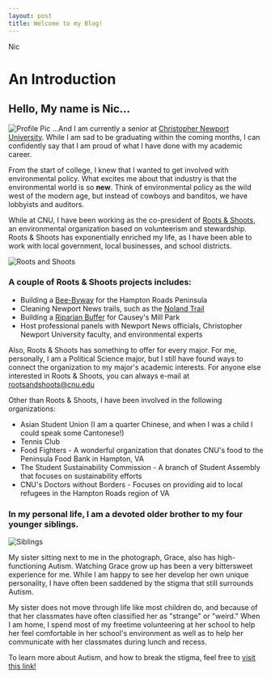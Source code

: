 ```yaml
---
layout: post
title: Welcome to my Blog!
---
```

Nic
# An Introduction 
## Hello, My name is Nic...
![Profile Pic](https://nicpol16.github.io/Nic-Pol/images/profile.jpg)
...And I am currently a senior at [Christopher Newport University](https://cnu.edu). While I am sad to be graduating within the coming months, I can confidently say that I am proud of what I have done with my academic career. 

From the start of college, I knew that I wanted to get involved with environmental policy. What excites me about that industry is that the environmental world is so **new**. Think of environmental policy as the wild west of the modern age, but instead of cowboys and banditos, we have lobbyists and auditors. 

While at CNU, I have been working as the co-president of [Roots & Shoots](https://cnu.campuslabs.com/engage/organization/rootsandshoots), an environmental organization based on volunteerism and stewardship. Roots & Shoots has exponentially enriched my life, as I have been able to work with local government, local businesses, and school districts. 

![Roots and Shoots](https://nicpol16.github.io/Nic-Pol/images/Roots-and-Shoots.JPG)

### A couple of Roots & Shoots projects includes:
* Building a [Bee-Byway](http://www.beebyway.com) for the Hampton Roads Peninsula
* Cleaning Newport News trails, such as the [Noland Trail](https://www.marinersmuseum.org/park-and-trail/)
* Building a [Riparian Buffer](https://www.extension.iastate.edu/smallfarms/what-riparian-buffer) for Causey's Mill Park 
* Host professional panels with Newport News officials, Christopher Newport University faculty, and environmental experts

Also, Roots & Shoots has something to offer for every major. For me, personally, I am a Political Science major, but I still have found ways to connect the organization to my major's academic interests. For anyone else interested in Roots & Shoots, you can always e-mail at rootsandshoots@cnu.edu

Other than Roots & Shoots, I have been involved in the following organizations:
* Asian Student Union (I am a quarter Chinese, and when I was a child I could speak some Cantonese!)
* Tennis Club 
* Food Fighters - A wonderful organization that donates CNU's food to the Peninsula Food Bank in Hampton, VA
* The Student Sustainability Commission - A branch of Student Assembly that focuses on sustainability efforts
* CNU's Doctors without Borders - Focuses on providing aid to local refugees in the Hampton Roads region of VA

### In my personal life, I am a devoted older brother to my four younger siblings. 

![Siblings](https://nicpol16.github.io/Nic-Pol/images/siblings.JPG)

My sister sitting next to me in the photograph, Grace, also has high-functioning Autism. Watching Grace grow up has been a very bittersweet experience for me. While I am happy to see her develop her own unique personality, I have often been saddened by the stigma that still surrounds Autism. 

My sister does not move through life like most children do, and because of that her classmates have often classified her as "strange" or "weird." When I am home, I spend most of my freetime volunteering at her school to help her feel comfortable in her school's environment as well as to help her communicate with her classmates during lunch and recess. 

To learn more about Autism, and how to break the stigma, feel free to [visit this link!](https://www.autismspeaks.org)

